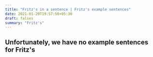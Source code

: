 ```yaml
---
title: "Fritz's in a sentence | Fritz's example sentences"
date: 2021-01-20T19:57:50+05:30
draft: falses
summary: "Fritz's"
---
```

## Unfortunately, we have no example sentences for Fritz's                 
